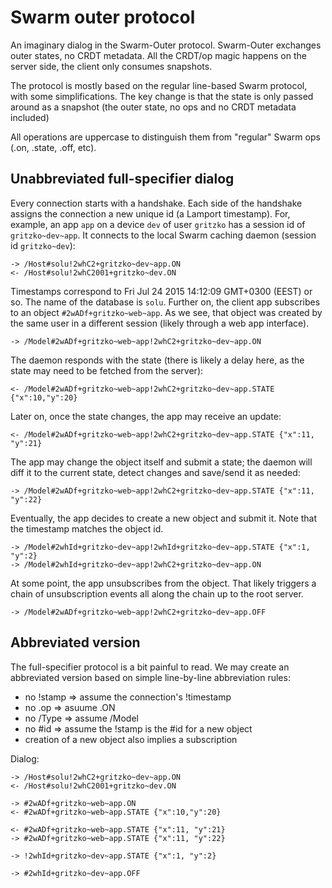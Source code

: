 # Swarm outer protocol

An imaginary dialog in the Swarm-Outer protocol. Swarm-Outer exchanges outer
states, no CRDT metadata. All the CRDT/op magic happens on the server side,
the client only consumes snapshots.

The protocol is mostly based on the regular line-based Swarm protocol,
with some simplifications. The key change is that the state is only passed
around as a snapshot (the outer state, no ops and no CRDT metadata included)

All operations are uppercase to distinguish them from "regular" Swarm ops
(.on, .state, .off, etc).

## Unabbreviated full-specifier dialog

Every connection starts with a handshake. Each side of the handshake assigns
the connection a new unique id (a Lamport timestamp). For, example, an app
`app` on a device `dev` of user `gritzko` has a session id of
`gritzko~dev~app`.
It connects to the local Swarm caching daemon (session id `gritzko~dev`):

    -> /Host#solu!2whC2+gritzko~dev~app.ON
    <- /Host#solu!2whC2001+gritzko~dev.ON

Timestamps correspond to Fri Jul 24 2015 14:12:09 GMT+0300 (EEST) or so.
The name of the database is `solu`.
Further on, the client app subscribes to an object `#2wADf+gritzko~web~app`.
As we see, that object was created by the same user in a different session
(likely through a web app interface).

    -> /Model#2wADf+gritzko~web~app!2whC2+gritzko~dev~app.ON

The daemon responds with the state (there is likely a delay here, as the
state may need to be fetched from the server):

    <- /Model#2wADf+gritzko~web~app!2whC2+gritzko~dev~app.STATE {"x":10,"y":20}

Later on, once the state changes, the app may receive an update:

    <- /Model#2wADf+gritzko~web~app!2whC2+gritzko~dev~app.STATE {"x":11, "y":21}

 The app may change the object itself and submit a state; the daemon will
 diff it to the current state, detect changes and save/send it as needed:

    -> /Model#2wADf+gritzko~web~app!2whC2+gritzko~dev~app.STATE {"x":11, "y":22}

Eventually, the app decides to create a new object and submit it.
Note that the timestamp matches the object id.

    -> /Model#2whId+gritzko~dev~app!2whId+gritzko~dev~app.STATE {"x":1, "y":2}
    -> /Model#2whId+gritzko~dev~app!2whC2+gritzko~dev~app.ON

At some point, the app unsubscribes from the object. That likely triggers a
chain of unsubscription events all along the chain up to the root server.

    -> /Model#2wADf+gritzko~web~app!2whC2+gritzko~dev~app.OFF

## Abbreviated version

The full-specifier protocol is a bit painful to read. We may create an
abbreviated version based on simple line-by-line abbreviation rules:

* no !stamp => assume the connection's !timestamp
* no .op => asuume .ON
* no /Type => assume /Model
* no #id => assume the !stamp is the #id for a new object
* creation of a new object also implies a subscription

Dialog:

    -> /Host#solu!2whC2+gritzko~dev~app.ON
    <- /Host#solu!2whC2001+gritzko~dev.ON

    -> #2wADf+gritzko~web~app.ON
    <- #2wADf+gritzko~web~app.STATE {"x":10,"y":20}

    <- #2wADf+gritzko~web~app.STATE {"x":11, "y":21}
    -> #2wADf+gritzko~web~app.STATE {"x":11, "y":22}

    -> !2whId+gritzko~dev~app.STATE {"x":1, "y":2}

    -> #2whId+gritzko~dev~app.OFF
